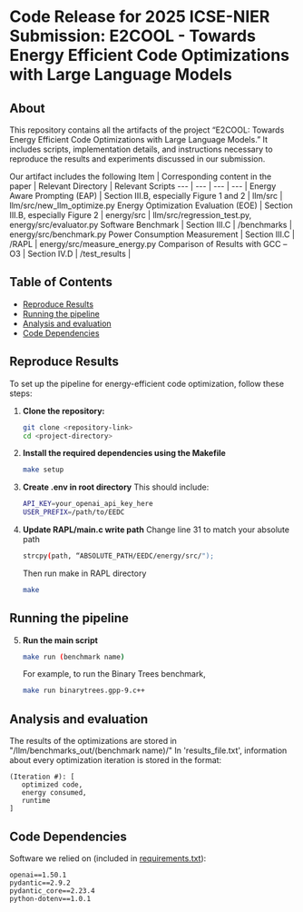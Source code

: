 # Code Release for 2025 ICSE-NIER Submission: E2COOL - Towards Energy Efficient Code Optimizations with Large Language Models
## About
This repository contains all the artifacts of the project “E2COOL: Towards Energy Efficient Code Optimizations with Large Language Models.” It includes scripts, implementation details, and instructions necessary to reproduce the results and experiments discussed in our submission.

Our artifact includes the following
Item | Corresponding content in the paper | Relevant Directory | Relevant Scripts
--- | --- | --- | --- |
Energy Aware Prompting (EAP) | Section III.B, especially Figure 1 and 2 | llm/src | llm/src/new_llm_optimize.py
Energy Optimization Evaluation (EOE) | Section III.B, especially Figure 2 | energy/src | llm/src/regression_test.py, energy/src/evaluator.py
Software Benchmark | Section III.C | /benchmarks | energy/src/benchmark.py
Power Consumption Measurement | Section III.C | /RAPL | energy/src/measure_energy.py
Comparison of Results with GCC –O3 | Section IV.D | /test_results | 

## Table of Contents
- [Reproduce Results](#reproduce-results)
- [Running the pipeline](#running-the-pipeline)
- [Analysis and evaluation](#analysis-and-evaluation)
- [Code Dependencies](#code-dependencies)
## Reproduce Results
To set up the pipeline for energy-efficient code optimization, follow these steps:
1. **Clone the repository:**
   ```bash
   git clone <repository-link>
   cd <project-directory>
2. **Install the required dependencies using the Makefile**
    ```bash
   make setup
3. **Create .env in root directory**
    This should include:
    ```bash
    API_KEY=your_openai_api_key_here
    USER_PREFIX=/path/to/EEDC
4. **Update RAPL/main.c write path**
    Change line 31 to match your absolute path
    ```bash
    strcpy(path, “ABSOLUTE_PATH/EEDC/energy/src/");
    ```
    Then run make in RAPL directory
    ```bash
    make
## Running the pipeline
5. **Run the main script**
    ```bash
    make run (benchmark name)
    ```
    For example, to run the Binary Trees benchmark,
   ```bash
   make run binarytrees.gpp-9.c++
   ```
    

## Analysis and evaluation

The results of the optimizations are stored in "/llm/benchmarks_out/(benchmark name)/"
In 'results_file.txt', information about every optimization iteration is stored in the format:
```
(Iteration #): [
   optimized code,
   energy consumed,
   runtime
]
```

## Code Dependencies
Software we relied on (included in [requirements.txt](https://github.com/ArjunGupte44/EEDC/blob/fall2024/requirements.txt)):
```
openai==1.50.1
pydantic==2.9.2
pydantic_core==2.23.4
python-dotenv==1.0.1
```
